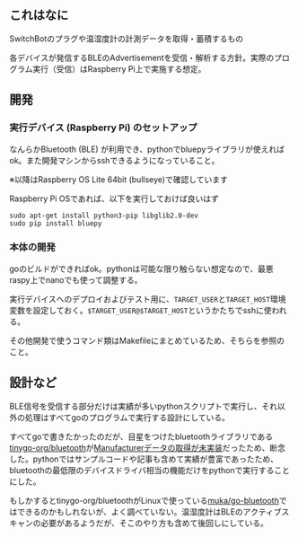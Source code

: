 ## これはなに
SwitchBotのプラグや温湿度計の計測データを取得・蓄積するもの

各デバイスが発信するBLEのAdvertisementを受信・解析する方針。実際のプログラム実行（受信）はRaspberry Pi上で実施する想定。

## 開発

### 実行デバイス (Raspberry Pi) のセットアップ
なんらかBluetooth (BLE) が利用でき、pythonでbluepyライブラリが使えればok。また開発マシンからsshできるようになっていること。

※以降はRaspberry OS Lite 64bit (bullseye)で確認しています

Raspberry Pi OSであれば、以下を実行しておけば良いはず
```shell
sudo apt-get install python3-pip libglib2.0-dev
sudo pip install bluepy
```

### 本体の開発
goのビルドができればok。pythonは可能な限り触らない想定なので、最悪raspy上でnanoでも使って調整する。

実行デバイスへのデプロイおよびテスト用に、`TARGET_USER`と`TARGET_HOST`環境変数を設定しておく。`$TARGET_USER@$TARGET_HOST`というかたちでsshに使われる。

その他開発で使うコマンド類はMakefileにまとめているため、そちらを参照のこと。


## 設計など
BLE信号を受信する部分だけは実績が多いpythonスクリプトで実行し、それ以外の処理はすべてgoのプログラムで実行する設計にしている。

すべてgoで書きたかったのだが、目星をつけたbluetoothライブラリである[tinygo-org/bluetooth](https://github.com/tinygo-org/bluetooth)が[Manufacturerデータの取得が未実装](https://github.com/tinygo-org/bluetooth/issues/41#issuecomment-716163103)だったため、断念した。pythonではサンプルコードや記事も含めて実績が豊富であったため、bluetoothの最低限のデバイスドライバ相当の機能だけをpythonで実行することにした。

もしかするとtinygo-org/bluetoothがLinuxで使っている[muka/go-bluetooth](https://github.com/muka/go-bluetooth)ではできるのかもしれないが、よく調べていない。温湿度計はBLEのアクティブスキャンの必要があるようだが、そこのやり方も含めて後回しにしている。
